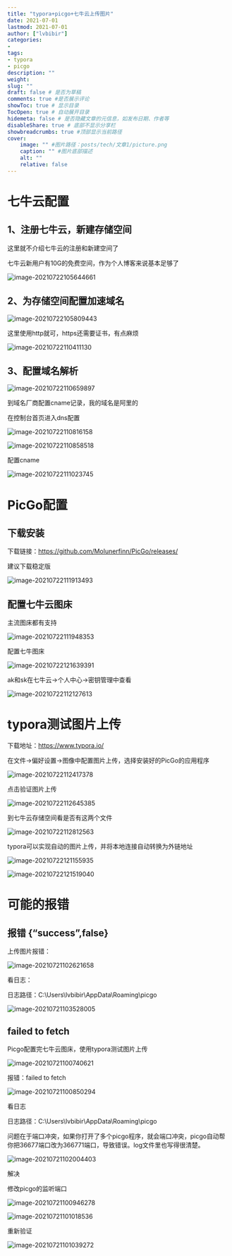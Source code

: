 ```yaml
---
title: "typora+picgo+七牛云上传图片" 
date: 2021-07-01
lastmod: 2021-07-01
author: ["lvbibir"] 
categories: 
- 
tags: 
- typora
- picgo
description: "" 
weight: 
slug: ""
draft: false # 是否为草稿
comments: true #是否展示评论
showToc: true # 显示目录
TocOpen: true # 自动展开目录
hidemeta: false # 是否隐藏文章的元信息，如发布日期、作者等
disableShare: true # 底部不显示分享栏
showbreadcrumbs: true #顶部显示当前路径
cover:
    image: "" #图片路径：posts/tech/文章1/picture.png
    caption: "" #图片底部描述
    alt: ""
    relative: false
---
```

# 七牛云配置

## 1、注册七牛云，新建存储空间

这里就不介绍七牛云的注册和新建空间了

七牛云新用户有10G的免费空间，作为个人博客来说基本足够了

![image-20210722105644661](https://image.lvbibir.cn/blog/20210722121825.png)

## 2、为存储空间配置加速域名

![image-20210722105809443](https://image.lvbibir.cn/blog/20210722121826.png)

这里使用http就可，https还需要证书，有点麻烦

![image-20210722110411130](https://image.lvbibir.cn/blog/20210722121827.png)

## 3、配置域名解析

![image-20210722110659897](https://image.lvbibir.cn/blog/20210722121828.png)

到域名厂商配置cname记录，我的域名是阿里的

在控制台首页进入dns配置

![image-20210722110816158](https://image.lvbibir.cn/blog/20210722121829.png)

![image-20210722110858518](https://image.lvbibir.cn/blog/20210722121830.png)

配置cname

![image-20210722111023745](https://image.lvbibir.cn/blog/20210722121831.png)

# PicGo配置

## 下载安装

下载链接：https://github.com/Molunerfinn/PicGo/releases/

建议下载稳定版

![image-20210722111913493](https://image.lvbibir.cn/blog/20210722121832.png)

## 配置七牛云图床

主流图床都有支持

![image-20210722111948353](https://image.lvbibir.cn/blog/20210722121833.png)

配置七牛图床

![image-20210722121639391](https://image.lvbibir.cn/blog/20210722121834.png)

ak和sk在七牛云→个人中心→密钥管理中查看

![image-20210722112127613](https://image.lvbibir.cn/blog/20210722121835.png)

# typora测试图片上传

下载地址：https://www.typora.io/

在文件→偏好设置→图像中配置图片上传，选择安装好的PicGo的应用程序

![image-20210722112417378](https://image.lvbibir.cn/blog/20210722121836.png)

点击验证图片上传

![image-20210722112645385](https://image.lvbibir.cn/blog/20210722121837.png)

到七牛云存储空间看是否有这两个文件

![image-20210722112812563](https://image.lvbibir.cn/blog/20210722121838.png)

typora可以实现自动的图片上传，并将本地连接自动转换为外链地址

![image-20210722121155935](https://image.lvbibir.cn/blog/20210722121839.png)

![image-20210722121519040](https://image.lvbibir.cn/blog/20210722121519.png)



# 可能的报错

## 报错 {“success”,false}

上传图片报错：

![image-20210721102621658](https://image.lvbibir.cn/blog/image-20210721102621658.png)

看日志：

日志路径：C:\Users\lvbibir\AppData\Roaming\picgo

![image-20210721103528005](https://image.lvbibir.cn/blog/image-20210721103528005.png)

## failed to fetch



Picgo配置完七牛云图床，使用typora测试图片上传

![image-20210721100740621](https://image.lvbibir.cn/blog/image-20210721100850294.png)

报错：failed to fetch

![image-20210721100850294](https://image.lvbibir.cn/blog/image-20210721102004403.png)

看日志

日志路径：C:\Users\lvbibir\AppData\Roaming\picgo

问题在于端口冲突，如果你打开了多个picgo程序，就会端口冲突，picgo自动帮你把36677端口改为366771端口，导致错误。log文件里也写得很清楚。

![image-20210721102004403](https://image.lvbibir.cn/blog/image-20210721101018536.png)

解决

修改picgo的监听端口

![image-20210721100946278](https://image.lvbibir.cn/blog/image-20210721100946278.png)

![image-20210721101018536](https://image.lvbibir.cn/blog/image-20210721101039272.png)

重新验证

![image-20210721101039272](https://image.lvbibir.cn/blog/image-20210721100740621.png)

